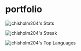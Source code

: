 # portfolio


![jchisholm204's Stats](https://github-readme-stats.vercel.app/api?username=jchisholm204&theme=vue-dark&show_icons=true&hide_border=true&count_private=true)


![jchisholm204's Streak](https://github-readme-streak-stats.herokuapp.com/?user=jchisholm204&theme=vue-dark&hide_border=true)


![jchisholm204's Top Languages](https://github-readme-stats.vercel.app/api/top-langs/?username=jchisholm204&theme=vue-dark&show_icons=true&hide_border=true&layout=compact)
